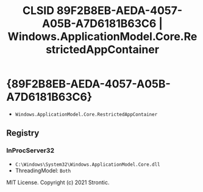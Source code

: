 ﻿---
title: "CLSID 89F2B8EB-AEDA-4057-A05B-A7D6181B63C6 | Windows.ApplicationModel.Core.RestrictedAppContainer"
excerpt: What is COM-Object CLSID 89F2B8EB-AEDA-4057-A05B-A7D6181B63C6?
---

# {89F2B8EB-AEDA-4057-A05B-A7D6181B63C6}

* `Windows.ApplicationModel.Core.RestrictedAppContainer`

## Registry


### InProcServer32

* `C:\Windows\System32\Windows.ApplicationModel.Core.dll`
* ThreadingModel: `Both`

MIT License. Copyright (c) 2021 Strontic.



